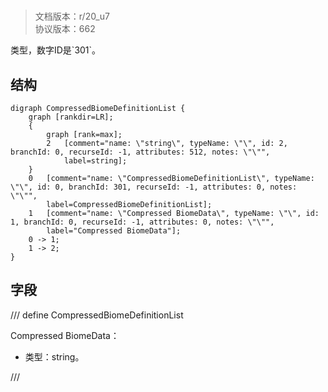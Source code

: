 # <!-- md:samp CompressedBiomeDefinitionList -->

> 文档版本：r/20_u7<br/>协议版本：662

<!-- md:samp CompressedBiomeDefinitionList -->类型，数字ID是`301`。

## 结构

```viz
digraph CompressedBiomeDefinitionList {
	graph [rankdir=LR];
	{
		graph [rank=max];
		2	[comment="name: \"string\", typeName: \"\", id: 2, branchId: 0, recurseId: -1, attributes: 512, notes: \"\"",
			label=string];
	}
	0	[comment="name: \"CompressedBiomeDefinitionList\", typeName: \"\", id: 0, branchId: 301, recurseId: -1, attributes: 0, notes: \"\"",
		label=CompressedBiomeDefinitionList];
	1	[comment="name: \"Compressed BiomeData\", typeName: \"\", id: 1, branchId: 0, recurseId: -1, attributes: 0, notes: \"\"",
		label="Compressed BiomeData"];
	0 -> 1;
	1 -> 2;
}

```

## 字段

/// define
CompressedBiomeDefinitionList

Compressed BiomeData：<!-- md:samp string -->

- 类型：string。


///
